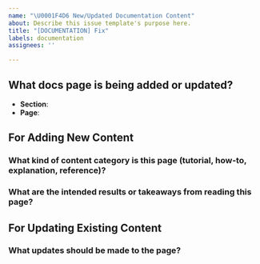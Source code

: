 ```yaml
---
name: "\U0001F4D6 New/Updated Documentation Content"
about: Describe this issue template's purpose here.
title: "[DOCUMENTATION] Fix"
labels: documentation
assignees: ''

---
```


## What docs page is being added or updated?

- **Section**:
- **Page**:

## For Adding New Content

### What kind of content category is this page (tutorial, how-to, explanation, reference)?

### What are the intended results or takeaways from reading this page?

## For Updating Existing Content

### What updates should be made to the page?
